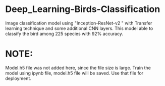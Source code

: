 # Deep_Learning-Birds-Classification
Image classification model using "Inception-ResNet-v2 " with Transfer learning technique and some additional CNN layers. This model able to classify the bird among 225 species with 92% accuracy.
# NOTE:
Model.h5 file was not added here, since the file size is large. Train the model using ipynb file, model.h5 file will be saved. Use that file for deployment.

